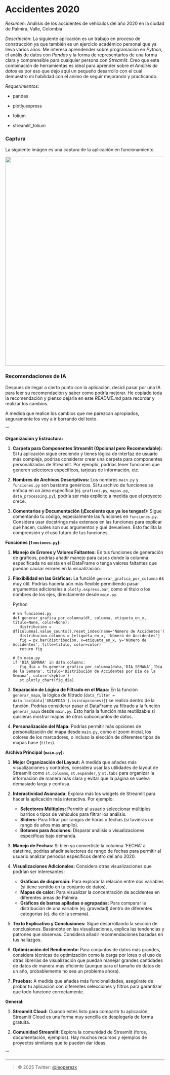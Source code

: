 # Accidentes 2020

*Resumen*: Análisis de los accidentes de vehículos del año 2020 en la ciudad de Palmira, Valle, Colombia

*Descripción*: La siguiente aplicación es un trabajo en proceso de construcción ya que también es un ejercicio académico personal que ya lleva varios años. Me interesa aprendender sobre programación en _Python_, el anális de datos con _Pandas_ y la forma de representarlos de una forma clara y comprensible para cualquier persona con *Streamlit*. Creo que esta combinación de herramientas es ideal para aprender sobre el _Análisis de datos_ es por eso que dejo aquí un pequeño desarrollo con el cual demuestro mi habilidad con el animo de seguir mejorando y practicando.  

*Requerimientos*: 

- pandas

- plotly.express

- folium

- streamlit_folium

### Captura

La siguiente imágen es una captura de la aplicación en funcionamiento. 

<img title="" src="file:///home/xue/Documentos/Algoritmos/Python/Accidentes/streamlit/accidentes2020/add/Captura.png" alt="" width="659" data-align="center">

### Recomendaciones de IA

Despues de llegar a cierto punto con la aplicación, decidí pasar por una IA para leer su recomendación y saber como podría mejorar. He copiado toda la recomendación y pienso dejarla en este _README.md_ para recordar y realizar los cambios.



A medida que realice los cambios que me parezcan apropiados, seguramente los voy a ir borrando del texto.

'''

**Organización y Estructura:**

1. **Carpeta para Componentes Streamlit (Opcional pero Recomendable):** Si tu aplicación sigue creciendo y tienes lógica de interfaz de usuario más compleja, podrías considerar crear una carpeta para componentes personalizados de Streamlit. Por ejemplo, podrías tener funciones que generen selectores específicos, tarjetas de información, etc.

2. **Nombres de Archivos Descriptivos:** Los nombres `main.py` y `funciones.py` son bastante genéricos. Si tu archivo de funciones se enfoca en un área específica (ej. `graficos.py`, `mapas.py`, `data_processing.py`), podría ser más explícito a medida que el proyecto crece.

3. **Comentarios y Documentación (¡Excelente que ya los tengas!):** Sigue comentando tu código, especialmente las funciones en `funciones.py`. Considera usar docstrings más extensos en las funciones para explicar qué hacen, cuáles son sus argumentos y qué devuelven. Esto facilita la comprensión y el uso futuro de tus funciones.

**Funciones (`funciones.py`):**

1. **Manejo de Errores y Valores Faltantes:** En tus funciones de generación de gráficos, podrías añadir manejo para casos donde la columna especificada no exista en el DataFrame o tenga valores faltantes que puedan causar errores en la visualización.

2. **Flexibilidad en las Gráficas:** La función `generar_grafica_por_columna` es muy útil. Podrías hacerla aún más flexible permitiendo pasar argumentos adicionales a `plotly.express.bar`, como el título o los nombres de los ejes, directamente desde `main.py`.
   
   Python
   
   ```
   # En funciones.py
   def generar_grafica_por_columna(df, columna, etiqueta_en_x, titulo=None, color=None):
      distribucion = df[columna].value_counts().reset_index(name='Número de Accidentes')
      distribucion.columns = [etiqueta_en_x, 'Número de Accidentes']
      fig = px.bar(distribucion, x=etiqueta_en_x, y='Número de Accidentes', title=titulo, color=color)
      return fig
   
   # En main.py
   if 'DIA_SEMANA' in data.columns:
      fig_dia = fn.generar_grafica_por_columna(data,'DIA_SEMANA','Día de la Semana', titulo='Distribución de Accidentes por Día de la Semana', color='skyblue')
      st.plotly_chart(fig_dia)
   ```

3. **Separación de Lógica de Filtrado en el Mapa:** En la función `generar_mapa`, la lógica de filtrado (`data_filter = data.loc[data['GRAVEDAD'].isin(opciones)]`) se realiza dentro de la función. Podrías considerar pasar el DataFrame ya filtrado a la función `generar_mapa` desde `main.py`. Esto haría la función más reutilizable si quisieras mostrar mapas de otros subconjuntos de datos.

4. **Personalización del Mapa:** Podrías permitir más opciones de personalización del mapa desde `main.py`, como el zoom inicial, los colores de los marcadores, o incluso la elección de diferentes tipos de mapas base (`tiles`).

**Archivo Principal (`main.py`):**

1. **Mejor Organización del Layout:** A medida que añades más visualizaciones y controles, considera usar las utilidades de layout de Streamlit como `st.columns`, `st.expander`, y `st.tabs` para organizar la información de manera más clara y evitar que la página se vuelva demasiado larga y confusa.

2. **Interactividad Avanzada:** Explora más los widgets de Streamlit para hacer la aplicación más interactiva. Por ejemplo:
   
   - **Selectores Múltiples:** Permitir al usuario seleccionar múltiples barrios o tipos de vehículos para filtrar los análisis.
   - **Sliders:** Para filtrar por rangos de horas o fechas (si tuvieras un rango de años más amplio).
   - **Botones para Acciones:** Disparar análisis o visualizaciones específicas bajo demanda.

3. **Manejo de Fechas:** Si bien ya convertiste la columna 'FECHA' a datetime, podrías añadir selectores de rango de fechas para permitir al usuario analizar períodos específicos dentro del año 2020.

4. **Visualizaciones Adicionales:** Considera otras visualizaciones que podrían ser interesantes:
   
   - **Gráficos de dispersión:** Para explorar la relación entre dos variables (si tiene sentido en tu conjunto de datos).
   - **Mapas de calor:** Para visualizar la concentración de accidentes en diferentes áreas de Palmira.
   - **Gráficos de barras apiladas o agrupadas:** Para comparar la distribución de una variable (ej. gravedad) dentro de diferentes categorías (ej. día de la semana).

5. **Texto Explicativo y Conclusiones:** Sigue desarrollando la sección de conclusiones. Basándote en las visualizaciones, explica las tendencias y patrones que observas. Considera añadir recomendaciones basadas en tus hallazgos.

6. **Optimización del Rendimiento:** Para conjuntos de datos más grandes, considera técnicas de optimización como la carga por lotes o el uso de otras librerías de visualización que puedan manejar grandes cantidades de datos de manera más eficiente (aunque para el tamaño de datos de un año, probablemente no sea un problema ahora).

7. **Pruebas:** A medida que añades más funcionalidades, asegúrate de probar tu aplicación con diferentes selecciones y filtros para garantizar que todo funcione correctamente.

**General:**

1. **Streamlit Cloud:** Cuando estés listo para compartir tu aplicación, Streamlit Cloud es una forma muy sencilla de desplegarla de forma gratuita.

2. **Comunidad Streamlit:** Explora la comunidad de Streamlit (foros, documentación, ejemplos). Hay muchos recursos y ejemplos de proyectos similares que te pueden dar ideas.

'''

---

> &copy; 2025 Twitter: [@leoperezx](https://twitter.com/leoperezx)
